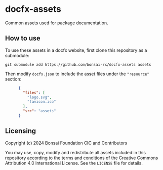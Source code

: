 # docfx-assets

Common assets used for package documentation.

## How to use

To use these assets in a docfx website, first clone this repository as a submodule:

```
git submodule add https://github.com/bonsai-rx/docfx-assets assets
```

Then modify `docfx.json` to include the asset files under the `"resource"` section:

```json
      {
        "files": [
          "logo.svg",
          "favicon.ico"
        ],
        "src": "assets"
      }
```

## Licensing

Copyright (c) 2024 Bonsai Foundation CIC and Contributors

You may use, copy, modify and redistribute all assets included in this repository
according to the terms and conditions of the Creative Commons Attribution 4.0
International License.  See the `LICENSE` file for details.